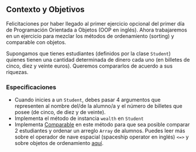 ## Contexto y Objetivos

Felicitaciones por haber llegado al primer ejercicio opcional del primer día de Programación Orientada a Objetos (OOP en inglés). Ahora trabajaremos en un ejercicio para mezclar los métodos de ordenamiento (sorting) y comparable con objetos.

Supongamos que tienes estudiantes (definidos por la clase `Student`) quienes tienen una cantidad determinada de dinero cada uno (en billetes de cinco, diez y veinte euros). Queremos compararlos de acuerdo a sus riquezas.

### Especificaciones

- Cuando inicies a un `Student`, debes pasar 4 argumentos que representen al nombre del/de la alumno/a y el número de billetes que posee (de cinco, de diez y de veinte).
- Implementa el método de instancia `wealth` en `Student`
- Implementa [Comparable](https://ruby-doc.org/core-3.1.2/Comparable.html) en este método para que sea posible comparar 2 estudiantes y ordenar un arreglo `Array` de alumnos. Puedes leer más sobre el operador de nave espacial (spaceship operator en inglés) `<=>` y sobre objetos de ordenamiento [aquí](http://stackoverflow.com/a/28014514).
